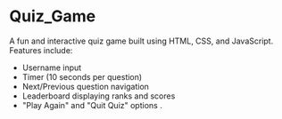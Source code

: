 # Quiz_Game
A fun and interactive quiz game built using HTML, CSS, and JavaScript. 
Features include: 
- Username input
- Timer (10 seconds per question)
- Next/Previous question navigation
- Leaderboard displaying ranks and scores
- "Play Again" and "Quit Quiz" options .
